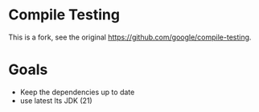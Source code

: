 Compile Testing
===============

This is a fork, see the original https://github.com/google/compile-testing.

Goals
===============
* Keep the dependencies up to date
* use latest lts JDK (21)


